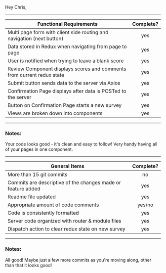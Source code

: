Hey Chris,

---
| Functional Requirements | Complete? |
| --- | :---: |
| Multi page form with client side routing and navigation (next button) | yes |
| Data stored in Redux when navigating from page to page | yes |
| User is notified when trying to leave a blank score | yes |
| Review Component displays scores and comments from current redux state | yes |
| Submit button sends data to the server via Axios | yes |
| Confirmation Page displays after data is POSTed to the server | yes |
| Button on Confirmation Page starts a new survey | yes |
| Views are broken down into components | yes |

---
### Notes:

Your code looks good - it's clean and easy to follow! Very handy having all of your pages in one component.

---
| General Items | Complete? |
| --- | :---: |
| More than 15 git commits | no |
| Commits are descriptive of the changes made or feature added | yes |
| Readme file updated | yes |
| Appropriate amount of code comments | yes/no |
| Code is consistently formatted | yes |
| Server code organized with router & module files | yes |
| Dispatch action to clear redux state on new survey | yes |

---
### Notes:

All good! Maybe just a few more commits as you're moving along, other than that it looks good!
